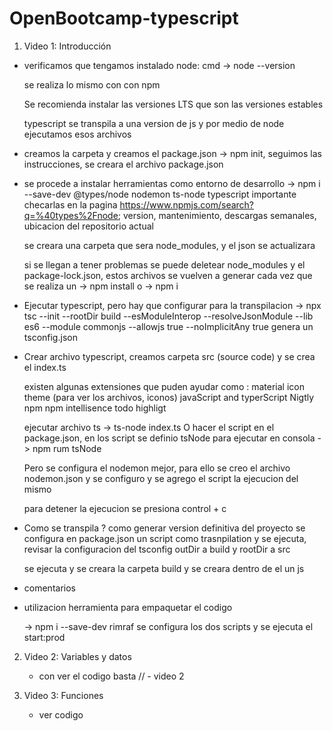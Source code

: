 # OpenBootcamp-typescript

1. Video 1: Introducción

-   verificamos que tengamos instalado node: cmd 
    -> node --version
    
    se realiza lo mismo con con npm
    
    Se recomienda instalar las versiones LTS que son las versiones estables

    typescript se transpila a una version de js y por medio de node ejecutamos esos archivos

-   creamos la carpeta y creamos el package.json 
    -> npm init, seguimos las instrucciones, se creara el archivo package.json

-   se procede a instalar herramientas como entorno de desarrollo 
    -> npm i --save-dev @types/node nodemon ts-node typescript 
    importante checarlas en la pagina https://www.npmjs.com/search?q=%40types%2Fnode; version, mantenimiento, descargas semanales, 
    ubicacion del repositorio actual
    
    se creara una carpeta que sera node_modules, y el json se actualizara

    si se llegan a tener problemas se puede deletear node_modules y el package-lock.json, estos archivos se vuelven a generar
    cada vez que se realiza un 
    -> npm install  o 
    -> npm i

-   Ejecutar typescript, pero hay que configurar para la transpilacion
    -> npx tsc --init --rootDir build --esModuleInterop --resolveJsonModule --lib es6 --module commonjs --allowjs true --noImplicitAny true
    genera un tsconfig.json

-   Crear archivo typescript, creamos carpeta src (source code) y se crea el index.ts
    
    existen algunas extensiones que puden ayudar como :
        material icon theme (para ver los archivos, iconos)
        javaScript and typerScript Nigtly
        npm 
        npm intellisence 
        todo highligt

    ejecutar archivo ts 
    -> ts-node index.ts 
    O hacer el script en el package.json, en los script se definio tsNode para ejecutar en consola 
    -> npm rum tsNode 

    Pero se configura el nodemon mejor, para ello se creo el archivo nodemon.json y se configuro y se agrego el script la
    ejecucion del mismo
    
    para detener la ejecucion se presiona control + c

-   Como se transpila ? como generar version definitiva del proyecto 
    se configura en package.json un script como trasnpilation y se ejecuta, revisar la configuracion del tsconfig outDir a build y rootDir a src

    se ejecuta y se creara la carpeta build y se creara dentro de el un js 

-   comentarios

-   utilizacion herramienta para empaquetar el codigo

    -> npm i --save-dev rimraf 
    se configura los dos scripts y se ejecuta el start:prod


2. Video 2: Variables y datos
    - con ver el codigo basta // - video 2

3. Video 3: Funciones
    - ver codigo
